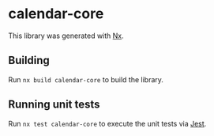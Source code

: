 # calendar-core

This library was generated with [Nx](https://nx.dev).

## Building

Run `nx build calendar-core` to build the library.

## Running unit tests

Run `nx test calendar-core` to execute the unit tests via [Jest](https://jestjs.io).
